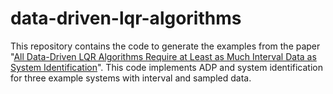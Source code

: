 # data-driven-lqr-algorithms
This repository contains the code to generate the examples from the paper "[All Data-Driven LQR Algorithms Require at Least as Much Interval Data as System Identification](https://ieeexplore.ieee.org/document/11071970)". This code implements ADP and system identification for three example systems with interval and sampled data.
